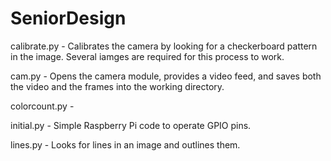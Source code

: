 # SeniorDesign

calibrate.py - Calibrates the camera by looking for a checkerboard pattern in the image.  Several iamges are required for this process to work.

cam.py - Opens the camera module, provides a video feed, and saves both the video and the frames into the working directory.

colorcount.py - 

initial.py - Simple Raspberry Pi code to operate GPIO pins.

lines.py - Looks for lines in an image and outlines them.
